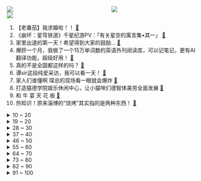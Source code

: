 <div >
	<a style="float:left;width:55%;" href = "https://github.com/anuraghazra/github-readme-stats">
	 <img src = "https://github-readme-stats.vercel.app/api?username=iuuuuuaena&theme=buefy&show_icons=true"/>
	</a>
	<a  style="float:right;width:45%" href = "https://github.com/anuraghazra/github-readme-stats">
	 <img  src="https://github-readme-stats.vercel.app/api/top-langs/?username=anuraghazra&layout=compact"/>
	</a>
	</div>

[![](https://img.shields.io/badge/jxd-@jxdgogogo.xyz-yellowgreen.svg)](https://www.jxdgogogo.xyz)<br>
1. 【老番茄】我求婚啦！！ [:link:](//www.bilibili.com/video/BV12h4y1n7tt) <br>
2. 《崩坏：星穹铁道》千星纪游PV：「有关星空的寓言集•其一」 [:link:](//www.bilibili.com/video/BV1EM4y1h7Vm) <br>
3. 家里出道的第一天！希望得到大家的鼓励... [:link:](//www.bilibili.com/video/BV1ro4y1w7Vs) <br>
4. 爆肝一个月，我做了一个15万单词数的英语外刊阅读库，可以记笔记，更有AI翻译功能，超级好用！ [:link:](//www.bilibili.com/video/BV1NM4y1b7jH) <br>
5. 真的不是全国都这样的吗？ [:link:](//www.bilibili.com/video/BV1Xa4y137u7) <br>
6. 谭sir这段纯爱采访，我可以看一天！ [:link:](//www.bilibili.com/video/BV1Ah4y1J7An) <br>
7. 家人们谁懂啊 琛总的现场看一眼就会爆炸 [:link:](//www.bilibili.com/video/BV18X4y1U7u5) <br>
8. 打造猫德学院娱乐休闲中心，让小猫咪们德智体美劳全面发展 [:link:](//www.bilibili.com/video/BV13o4y1A7Jp) <br>
9. 和 牛 宴 天 花 板 [:link:](//www.bilibili.com/video/BV18V4y1k7Kk) <br>
10. 热知识！原来淄博的“烧烤”其实指的是两种东西！ [:link:](//www.bilibili.com/video/BV11z4y1Y7rr) <br>
<details>
<summary>10 ~ 20</summary>

11. 俩帅小伙挑战世界最辣泡面，结果翻车了？ [:link:](//www.bilibili.com/video/BV12s4y1g71E) <br>
12. 把鲱鱼罐头做成灌汤包给兄弟吃，兄弟好吃到哭！！！ [:link:](//www.bilibili.com/video/BV19M411G7V4) <br>
13. 辞职回家的一年，到底可以收获什么… [:link:](//www.bilibili.com/video/BV1bX4y1U7CN) <br>
14. 体验极限12小时刷蚌埠！龙虾确实爽！看完你们能蚌埠住吗？ [:link:](//www.bilibili.com/video/BV17P411m7Te) <br>
15. 我们补了流浪地球2被删减的1分钟【太空电梯是如何建成的】【我的世界】【国家建筑师】 [:link:](//www.bilibili.com/video/BV1oM411G769) <br>
16. “b站艳后”点评《闪耀暖暖》中的埃及艳后套装！ [:link:](//www.bilibili.com/video/BV1ZM4y1t7pN) <br>
17. 排队2小时人均不过百的海鲜火锅？招牌醉鸡煲酒香扑鼻鲜掉牙了【凭啥排长队ep06- 威皇广福和小海鲜】 [:link:](//www.bilibili.com/video/BV1wh411L7VX) <br>
18. 《自制沉浸逝战斗电竞仓》 [:link:](//www.bilibili.com/video/BV1Ga4y1G7eP) <br>
19. 双向奔赴的爱！宋亚轩超绝演唱5:23pm&从今以后 [:link:](//www.bilibili.com/video/BV17o4y1x7ba) <br>
</details>
<details>
<summary>19 ~ 20</summary>

20. 可她是灰姑娘诶！  上海CP29 [:link:](//www.bilibili.com/video/BV1Bh411L7Ph) <br>
21. 没一个怕死的 [:link:](//www.bilibili.com/video/BV1MX4y127MR) <br>
22. 谈判、混改、八战七败，中国钢铁产业黑暗往事 [:link:](//www.bilibili.com/video/BV16X4y127gP) <br>
23. 【时代少年团】[理想之途]演唱会直播版 [:link:](//www.bilibili.com/video/BV1Hh411L7Br) <br>
24. 去而复来 [:link:](//www.bilibili.com/video/BV1LP411m7j6) <br>
25. 男人减速带之游戏武器现实版 [:link:](//www.bilibili.com/video/BV1zo4y1x7Gk) <br>
26. 饮 食 男 女【01】 [:link:](//www.bilibili.com/video/BV1H24y1T7rX) <br>
27. 骑行去新疆，走出六百公里无人区来到最孤独的城市茫崖，这里发展的还不错嘛 [:link:](//www.bilibili.com/video/BV1ih411L7wb) <br>
28. 你们这帮人食不食油饼啊哈哈哈哈哈哈哈哈哈哈哈哈哈哈哈哈哈哈哈哈哈 [:link:](//www.bilibili.com/video/BV1PM4y1b7yt) <br>
</details>
<details>
<summary>28 ~ 30</summary>

29. 为什么现在再也没人提“百慕大三角”了？ [:link:](//www.bilibili.com/video/BV16z4y1h7gh) <br>
30. “可是雪啊，飘进老爹的店” [:link:](//www.bilibili.com/video/BV1oc411T73U) <br>
31. 我就不信，还有谁看完能学不会炒糖色 [:link:](//www.bilibili.com/video/BV1No4y1A7iH) <br>
32. 《如何快速变老》：给所有人的科学变老指南 [:link:](//www.bilibili.com/video/BV1Fo4y1L7AU) <br>
33. CP29和我一起跳舞 [:link:](//www.bilibili.com/video/BV1us4y137PS) <br>
34. 每秒176.65转！许昕VS高速机摄影机，谁会更胜一筹？ [:link:](//www.bilibili.com/video/BV1es4y137vg) <br>
35. 《原神》剧情PV-「长生」 [:link:](//www.bilibili.com/video/BV1Vh411L7st) <br>
36. 同学有些事情 你做不到可能是上天在保护你 [:link:](//www.bilibili.com/video/BV1LM4y1h78U) <br>
37. 家人们！瑶出肉装了！ [:link:](//www.bilibili.com/video/BV1fM4y1t7xX) <br>
</details>
<details>
<summary>37 ~ 40</summary>

38. 中国式教育，老师带领全班同学孤立差生结果酿成悲剧，是谁的错？ [:link:](//www.bilibili.com/video/BV1fz4y1Y71J) <br>
39. 大无语事件#无语死了，是一个悲伤的故事 [:link:](//www.bilibili.com/video/BV1eX4y1U7gk) <br>
40. 1级站撸爆杀腕豪！摸不到的数值怪！站撸无解！ [:link:](//www.bilibili.com/video/BV1Jh411L7NZ) <br>
41. 成功学vs“武术大师” [:link:](//www.bilibili.com/video/BV1VP41117aM) <br>
42. 内外网玩家公认巅峰剧情，专业配音邀您共赏！【明日方舟四周年活动《孤星》读剧情 Part 1】 [:link:](//www.bilibili.com/video/BV1Yh411L72H) <br>
43. 超人强自己看了都没绷住 [:link:](//www.bilibili.com/video/BV1vs4y1w756) <br>
44. 狐 主 任 本 体 Ⅱ [:link:](//www.bilibili.com/video/BV1Hh411L7JS) <br>
45. 老板说：先让员工高兴了，我才有可能赚钱 [:link:](//www.bilibili.com/video/BV1TM411V74s) <br>
46. 假期出去玩的你 [:link:](//www.bilibili.com/video/BV1EX4y127J9) <br>
</details>
<details>
<summary>46 ~ 50</summary>

47. 东北街头71岁大爷国家二级厨师小摊，梅菜扣肉做了55年，一碗肉一斤！ [:link:](//www.bilibili.com/video/BV1sk4y1E722) <br>
48. 《 优 雅 永 不 过 时 》 [:link:](//www.bilibili.com/video/BV1Kk4y1E7ZQ) <br>
49. 东京人民，喜迎新装（但是崩铁） [:link:](//www.bilibili.com/video/BV1uM4y1h7Ps) <br>
50. 502全寝被开。 [:link:](//www.bilibili.com/video/BV1mh4y1E7AC) <br>
51. 把我意大利炮拿来！ [:link:](//www.bilibili.com/video/BV1JM411G7yC) <br>
52. 离谱校规背后的故事 [:link:](//www.bilibili.com/video/BV1Vg4y1j7qX) <br>
53. 躲狗狗 [:link:](//www.bilibili.com/video/BV1Xo4y147Qq) <br>
54. 我为什么不喜欢演刘备，以及三国开拍前试镜花絮 [:link:](//www.bilibili.com/video/BV15P411m718) <br>
55. 往往免费的东西就要付出高昂的代价 [:link:](//www.bilibili.com/video/BV1pX4y1U7R9) <br>
</details>
<details>
<summary>55 ~ 60</summary>

56. 我不会上错车了吧【水无月菌】 [:link:](//www.bilibili.com/video/BV1so4y1x7gc) <br>
57. 超绝！马嘉祺演唱会惊艳翻唱《盛夏光年》现场饭拍，三段高音燃爆全场！ [:link:](//www.bilibili.com/video/BV1dM411G7yw) <br>
58. 高低不能让这瑶骑我头上 [:link:](//www.bilibili.com/video/BV1DP411y7RS) <br>
59. 雨雪、冰冻、陡坡！三天行程4600公里，睡不到10小时，特种兵式旅游是快乐还是遭罪？ [:link:](//www.bilibili.com/video/BV1Gs4y1X7jK) <br>
60. 两年半时间画出这么几分钟动画 [:link:](//www.bilibili.com/video/BV1pM4y1h76b) <br>
61. 艺术生三个月上岸(基础版仅供参考） [:link:](//www.bilibili.com/video/BV16h411L7Yr) <br>
62. 我宣布我爸单飞了！ [:link:](//www.bilibili.com/video/BV1jM4y1h7D1) <br>
63. 【阿斗】观看人数不足4万，《恐怖游轮》的灵感来源！又一部挑战智商的烧脑电影《时空罪恶》 [:link:](//www.bilibili.com/video/BV1Ea4y157Vt) <br>
64. 《明日方舟》EP -The cure [:link:](//www.bilibili.com/video/BV1WL411a7hp) <br>
</details>
<details>
<summary>64 ~ 70</summary>

65. 小龙虾生蚝吃到爽,吸饱龙虾汤的泡面太香了! [:link:](//www.bilibili.com/video/BV1CM411g71Z) <br>
66. 功德-1   体重+1 [:link:](//www.bilibili.com/video/BV1Qz4y1Y7Cf) <br>
67. 爆肝半年！蝙蝠侠排名第一的神作《黑暗骑士归来》 [:link:](//www.bilibili.com/video/BV1Az4y1Y7N9) <br>
68. 怎么说呢...主打一个陪伴。 Met Gala红毯明星造型辣评 [:link:](//www.bilibili.com/video/BV13M4y1h7zd) <br>
69. 细读经典：最好的华语恐怖片，可能没有之一 [:link:](//www.bilibili.com/video/BV16g4y1L7dA) <br>
70. 电子竞技啊 全是爱情 [:link:](//www.bilibili.com/video/BV1DP41127fJ) <br>
71. 老乡们你们安心的在外边打工，家里的孩子你们就放心交给我吧 [:link:](//www.bilibili.com/video/BV1Ls4y1X7em) <br>
72. 50000块零件，8个人拼21天！在乐高工厂上班也太快乐了吧！ [:link:](//www.bilibili.com/video/BV1ts4y137X6) <br>
73. 五四高燃歌曲《破晓》 [:link:](//www.bilibili.com/video/BV1es4y1w7TV) <br>
</details>
<details>
<summary>73 ~ 80</summary>

74. 【aespa】aespa《Thirsty》Track Video [:link:](//www.bilibili.com/video/BV1wM41137aT) <br>
75. ⚡孝 子 驾 到⚡ [:link:](//www.bilibili.com/video/BV1ah411L7t2) <br>
76. 带欣小萌走出社恐！！！ [:link:](//www.bilibili.com/video/BV1zo4y1A79x) <br>
77. 什么才叫真正的歇好了 [:link:](//www.bilibili.com/video/BV1oP41127r3) <br>
78. 我还是忘不了你的味道….. [:link:](//www.bilibili.com/video/BV1jo4y1x7Rn) <br>
79. 9.5分了，年度最佳预定！深度解说《漫长的季节》第二期 [:link:](//www.bilibili.com/video/BV1HM41137cd) <br>
80. 史上经费最紧缺的太空电梯 没有之一 [:link:](//www.bilibili.com/video/BV1Vh411L7cX) <br>
81. 【原神/星穹铁道|填翻】世界上另一个我！ [:link:](//www.bilibili.com/video/BV1Km4y1y71s) <br>
82. 跪着刷完！13家全国最强博物馆，审美暴击！ [:link:](//www.bilibili.com/video/BV1Yg4y1j7UE) <br>
</details>
<details>
<summary>82 ~ 90</summary>

83. 趁叫练不在放纵一把 [:link:](//www.bilibili.com/video/BV1vk4y1E7Dz) <br>
84. 漫展上平平无奇的上班族一枚-瓦尔特杨 [:link:](//www.bilibili.com/video/BV1cM4y1b7BF) <br>
85. 杨戬：这就是二郎显圣真君！ [:link:](//www.bilibili.com/video/BV1ao4y1t7Pa) <br>
86. C P 2 9 行 为 艺 术 [:link:](//www.bilibili.com/video/BV1hL411a7ag) <br>
87. 养一只中华田园犬有多香？它一点也不土，忠诚勇敢，自理能力强，不用多操心，给它一口饭吃跟你一辈子。 [:link:](//www.bilibili.com/video/BV1Gh411L7UZ) <br>
88. 刘邦灭秦|| 刘主任的一路向西，中年邦的奇幻漂流 [:link:](//www.bilibili.com/video/BV11V4y1d7w7) <br>
89. “被倾注爱意雕刻出的作品将会拥有灵魂” [:link:](//www.bilibili.com/video/BV1614y1Z7BK) <br>
90. 淄博，再见！应该不会再来了…… [:link:](//www.bilibili.com/video/BV1ch4y1J78t) <br>
91. 出去玩有多开心，回来写作业就有多开心 [:link:](//www.bilibili.com/video/BV17h4y1J74o) <br>
</details>
<details>
<summary>91 ~ 100</summary>

92. 二营长竟然变成了萌妹子？ [:link:](//www.bilibili.com/video/BV1Tk4y1n7Jt) <br>
93. 圆脸正确变美思路 明星化妆师在线改妆 [:link:](//www.bilibili.com/video/BV1rc411T7LY) <br>
94. 《 鸡 哥 天 下 第 一 》 [:link:](//www.bilibili.com/video/BV1am4y1175K) <br>
95. 耗时20天，在现实里1：1还原我的世界？ [:link:](//www.bilibili.com/video/BV19z4y1Y7wt) <br>
96. 开车不小心撞到了人，务必牢记这八点 [:link:](//www.bilibili.com/video/BV1xo4y1b7H3) <br>
97. 还没开始就已经结束 [:link:](//www.bilibili.com/video/BV1io4y1x7RE) <br>
98. 当我又在漫展大声喊出羞耻横幅 [:link:](//www.bilibili.com/video/BV17g4y1j7Mc) <br>
99. 被上了发条的东亚人的一生 [:link:](//www.bilibili.com/video/BV1ko4y1x75k) <br>
100. 我一般不剪非的视频，这个号除外 [:link:](//www.bilibili.com/video/BV1os4y1g76t) <br>
</details>
